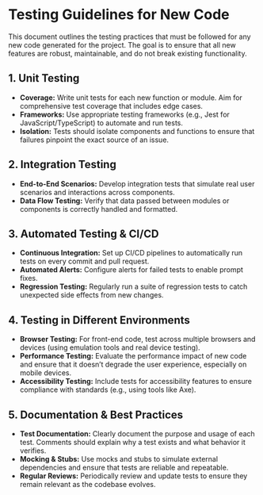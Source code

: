 # Testing Guidelines for New Code

This document outlines the testing practices that must be followed for any new code generated for the project. The goal is to ensure that all new features are robust, maintainable, and do not break existing functionality.

## 1. Unit Testing
- **Coverage:** Write unit tests for each new function or module. Aim for comprehensive test coverage that includes edge cases.
- **Frameworks:** Use appropriate testing frameworks (e.g., Jest for JavaScript/TypeScript) to automate and run tests.
- **Isolation:** Tests should isolate components and functions to ensure that failures pinpoint the exact source of an issue.

## 2. Integration Testing
- **End-to-End Scenarios:** Develop integration tests that simulate real user scenarios and interactions across components.
- **Data Flow Testing:** Verify that data passed between modules or components is correctly handled and formatted.

## 3. Automated Testing & CI/CD
- **Continuous Integration:** Set up CI/CD pipelines to automatically run tests on every commit and pull request.
- **Automated Alerts:** Configure alerts for failed tests to enable prompt fixes.
- **Regression Testing:** Regularly run a suite of regression tests to catch unexpected side effects from new changes.

## 4. Testing in Different Environments
- **Browser Testing:** For front-end code, test across multiple browsers and devices (using emulation tools and real device testing).
- **Performance Testing:** Evaluate the performance impact of new code and ensure that it doesn’t degrade the user experience, especially on mobile devices.
- **Accessibility Testing:** Include tests for accessibility features to ensure compliance with standards (e.g., using tools like Axe).

## 5. Documentation & Best Practices
- **Test Documentation:** Clearly document the purpose and usage of each test. Comments should explain why a test exists and what behavior it verifies.
- **Mocking & Stubs:** Use mocks and stubs to simulate external dependencies and ensure that tests are reliable and repeatable.
- **Regular Reviews:** Periodically review and update tests to ensure they remain relevant as the codebase evolves.
